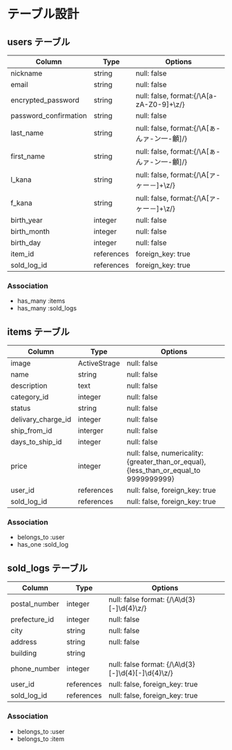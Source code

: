 # テーブル設計

## users テーブル

| Column                | Type       | Options                                   |
| --------------------- | ---------- | ----------------------------------------- |
| nickname              | string     | null: false                               |
| email                 | string     | null: false                               |
| encrypted_password    | string     | null: false, format:{/\A[a-zA-Z0-9]+\z/}  |
| password_confirmation | string     | null: false                               |
| last_name             | string     | null: false, format:{/\A[ぁ-んァ-ン一-龥]/} |
| first_name            | string     | null: false, format:{/\A[ぁ-んァ-ン一-龥]/} |
| l_kana                | string     | null: false, format:{/\A[ァ-ヶー－]+\z/}   |
| f_kana                | string     | null: false, format:{/\A[ァ-ヶー－]+\z/}   |
| birth_year            | integer    | null: false                               |
| birth_month           | integer    | null: false                               |
| birth_day             | integer    | null: false                               |
| item_id               | references | foreign_key: true                         |
| sold_log_id           | references | foreign_key: true                         |

### Association
- has_many :items
- has_many :sold_logs



## items テーブル

| Column             | Type         | Options                                                                               |
| ------------------ | ------------ | ------------------------------------------------------------------------------------- |
| image              | ActiveStrage | null: false                                                                           |
| name               | string       | null: false                                                                           |
| description        | text         | null: false                                                                           |
| category_id        | integer      | null: false                                                                           |
| status             | string       | null: false                                                                           | 
| delivary_charge_id | integer      | null: false                                                                           |
| ship_from_id       | interger     | null: false                                                                           |
| days_to_ship_id    | integer      | null: false                                                                           |
| price              | integer      | null: false, numericality:{greater_than_or_equal}, {less_than_or_equal_to 9999999999} |
| user_id            | references   | null: false, foreign_key: true                                                        |
| sold_log_id        | references   | null: false, foreign_key: true                                                        |

### Association
- belongs_to :user
- has_one :sold_log



## sold_logs テーブル

| Column        | Type       | Options                                            |
| ------------- | ---------- | -------------------------------------------------- |
| postal_number | integer    | null: false  format: {/\A\d{3}[-]\d{4}\z/}         |
| prefecture_id | integer    | null: false                                        |
| city          | string     | null: false                                        |
| address       | string     | null: false                                        |
| building      | string     |                                                    | 
| phone_number  | integer    | null: false  format: {/\A\d{3}[-]\d{4}[-]\d{4}\z/} |
| user_id       | references | null: false, foreign_key: true                     |
| sold_log_id   | references | null: false, foreign_key: true                     |

### Association
- belongs_to :user
- belongs_to :item

